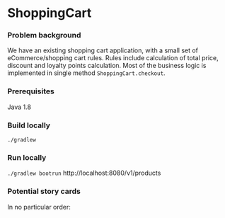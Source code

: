 # ShoppingCart


### Problem background

We have an existing shopping cart application, with a small set of eCommerce/shopping cart rules. 
Rules include calculation of total price, discount and loyalty points calculation. 
Most of the business logic is implemented in single method `ShoppingCart.checkout`.

### Prerequisites

Java 1.8

### Build locally

`./gradlew`

### Run locally

`./gradlew bootrun`
http://localhost:8080/v1/products


### Potential story cards

In no particular order:



